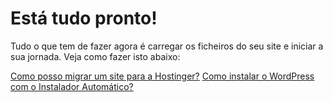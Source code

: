 # Está tudo pronto!

Tudo o que tem de fazer agora é carregar os ficheiros do seu site e iniciar a sua jornada. Veja como fazer isto abaixo:

[Como posso migrar um site para a Hostinger?](https://support.hostinger.com/en/articles/4455931-how-can-i-migrate-website-to-hostinger) [Como instalar o WordPress com o Instalador Automático?](https://support.hostinger.com/en/articles/3220304-how-to-install-wordpress-using-auto-installer)